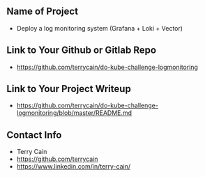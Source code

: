 ## Name of Project 
* Deploy a log monitoring system (Grafana + Loki + Vector)
 
## Link to Your Github or Gitlab Repo
* https://github.com/terrycain/do-kube-challenge-logmonitoring

## Link to Your Project Writeup
* https://github.com/terrycain/do-kube-challenge-logmonitoring/blob/master/README.md

## Contact Info
* Terry Cain
* https://github.com/terrycain
* https://www.linkedin.com/in/terry-cain/

